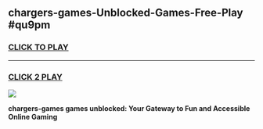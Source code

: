 
## chargers-games-Unblocked-Games-Free-Play #qu9pm
<h3>
<a href="https://us.freeplayer.one?title=chargers-games&ref=9M">CLICK TO PLAY</a></h3>
<hr>

<h3>
<a href="https://us.freeplayer.one?title=chargers-games&ref=9M">CLICK 2 PLAY</a>
  
</h3>

<a href="https://us.freeplayer.one?title=chargers-games&ref=9M"><img src="https://clearcache.store/games.png"></a>


**chargers-games games unblocked: Your Gateway to Fun and Accessible Online Gaming**
